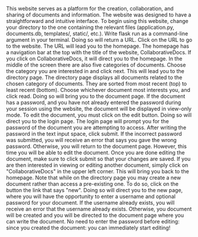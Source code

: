    This website serves as a platform for the creation, collaboration, and sharing of documents and information. The website was designed to have a straightforward
and intuitive interface.
    To begin using this website, change your directory to the one containing the relevant files (application.py, documents.db, templates/, static/, etc.).
Write flask run as a command-line argument in your terminal. Doing so will return a URL. Click on the URL to go to the website. The URL will lead you to the homepage.
The homepage has a navigation bar at the top with the title of the website, CollaborativeDocs. If you click on CollaborativeDocs, it will direct you to the homepage.
In the middle of the screen there are also five categories of documents. Choose the category you are interested in and click next. This will lead you to the directory
page.
    The directory page displays all documents related to the chosen category of documents. They are sorted from most recent (top) to least recent (bottom). Choose
whichever document most interests you, and click read. Doing so will bring you to the document page. If the document has a password, and you have not already entered
the password during your session using the website, the document will be displayed in view-only mode. To edit the document, you must click on the edit button. Doing
so will direct you to the login page.
    The login page will prompt you for the password of the document you are attempting to access. After writing the password in the text input space, click submit.
If the incorrect password was submitted, you will receive an error that says you gave the wrong password. Otherwise, you will return to the document page. However,
this time you will be able to edit the document. Once you are done editing the document, make sure to click submit so that your changes are saved. If you are then
interested in viewing or editing another document, simply click on "CollaborativeDocs" in the upper left corner. This will bring you back to the homepage.
    Note that while on the directory page you may create a new document rather than access a pre-existing one. To do so, click on the button the link that says "new".
Doing so will direct you to the new page, where you will have the opportunity to enter a username and optional password for your document. If the username already
exists, you will receive an error that the username already exists. Otherwise, you document will be created and you will be directed to the document page where you
can write the document. No need to enter the password before editing: since you created the document: you can immediately start editing!
